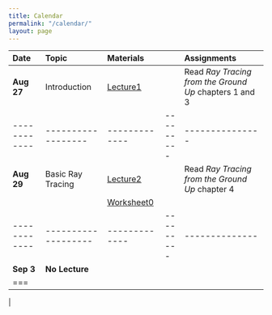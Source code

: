 ```yaml
---
title: Calendar
permalink: "/calendar/"
layout: page
---
```


|**Date**    |**Topic**         |**Materials**||**Assignments**|
|:-----------|:-----------------|:------------|:--------|:--------------|
|**Aug 27**|Introduction      | [Lecture1](https://github.com/shaffer1/UIllinois_Rendering/blob/master/Lecture-1-Preliminaries.pptx?raw=true) | |Read _Ray Tracing from the Ground Up_ chapters 1 and 3
|------------|------------------|-------------|---------|---------------|
|**Aug 29**|Basic Ray Tracing | [Lecture2](https://github.com/shaffer1/UIllinois_Rendering/blob/master/Lecture-2-Ray%20Tracing.pptx?raw=true)    |                     | Read _Ray Tracing from the Ground Up_ chapter 4 
|            |                     | [Worksheet0](https://github.com/shaffer1/UIllinois_Rendering/raw/master/CS%20419-Worksheet0.pdf)|            |              |
|------------|-------------------|-------------|---------|--------------|
|**Sep 3**   | **No Lecture**    |             |          |              |
|===
| 
